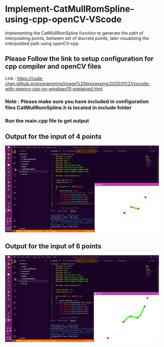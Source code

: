 # Implement-CatMullRomSpline-using-cpp-openCV-VScode
Implementing the CatMullRomSpline function to generate the path of interpolating points, between set of discrete points, later visualizing the interpolated path using openCV-cpp

## Please Follow the link to setup configuration for cpp compiler and openCV files 
Link : https://cuda-chen.github.io/programming/image%20processing/2020/01/21/vscode-with-opencv-cpp-on-windows10-explained.html

### Note : Please make sure you have included in configuration files CatMullRomSpline.h is located in include folder

### Run the main.cpp file to get output

## Output for the input of 4 points
![](https://raw.githubusercontent.com/SatyamOzaR/Implement-CatMullRomSpline-using-cpp-openCV-VScode/master/4_input_points.png)

## Output for the input of 6 points
![](https://raw.githubusercontent.com/SatyamOzaR/Implement-CatMullRomSpline-using-cpp-openCV-VScode/master/6_input_points.png)
